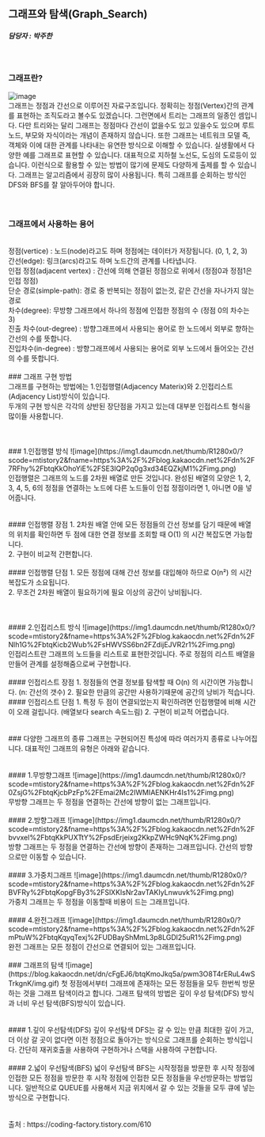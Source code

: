 ## 그래프와 탐색(Graph_Search)
##### 담당자 : 박주한
<br>

### 그래프란?
![image](https://img1.daumcdn.net/thumb/R1280x0/?scode=mtistory2&fname=https%3A%2F%2Fblog.kakaocdn.net%2Fdn%2FcjbjPd%2FbtqKgF6OzSD%2FU0a7BKCpfJlhx1iJzwsEy1%2Fimg.png) 
<br>
그래프는 정점과 간선으로 이루어진 자료구조입니다. 정확히는 정점(Vertex)간의 관계를 표현하는 조직도라고 볼수도 있겠습니다. 그런면에서 트리는 그래프의 일종인 셈입니다. 다만 트리와는 달리 그래프는 정점마다 간선이 없을수도 있고 있을수도 있으며 루트 노드, 부모와 자식이라는 개념이 존재하지 않습니다. 또한 그래프는 네트워크 모델 즉, 객체와 이에 대한 관계를 나타내는 유연한 방식으로 이해할 수 있습니다. 실생활에서 다양한 예를 그래프로 표현할 수 있습니다. 대표적으로 지하철 노선도, 도심의 도로등이 있습니다. 이런식으로 활용할 수 있는 방법이 많기에 문제도 다양하게 출제를 할 수 있습니다. 그래프는 알고리즘에서 굉장히 많이 사용됩니다. 특히 그래프를 순회하는 방식인 DFS와 BFS를 잘 알아두어야 합니다. <br>
<br>
<br>
### 그래프에서 사용하는 용어
<br>
정점(vertice) : 노드(node)라고도 하며 정점에는 데이터가 저장됩니다. (0, 1, 2, 3)<br>
간선(edge): 링크(arcs)라고도 하며 노드간의 관계를 나타냅니다.<br>
인접 정점(adjacent vertex) : 간선에 의해 연결된 정점으로 위에서 (정점0과 정점1은 인접 정점)<br>
단순 경로(simple-path): 경로 중 반복되는 정점이 없는것, 같은 간선을 자나가지 않는 경로<br>
차수(degree): 무방향 그래프에서 하나의 정점에 인접한 정점의 수 (정점 0의 차수는 3)<br>
진출 차수(out-degree) : 방향그래프에서 사용되는 용어로 한 노드에서 외부로 향하는 간선의 수를 뜻합니다.<br>
진입차수(in-degree) : 방향그래프에서 사용되는 용어로 외부 노드에서 들어오는 간선의 수를 뜻합니다.<br>
<br>
### 그래프 구현 방법 
<br>
그래프를 구현하는 방법에는 1.인접행렬(Adjacency Materix)와 2.인접리스트(Adjacency List)방식이 있습니다. <br>
두개의 구현 방식은 각각의 상반된 장단점을 가지고 있는데 대부분 인접리스트 형식을 많이들 사용합니다.<br>
<br>
<br>
<br>
### 1.인접행렬 방식 
![image](https://img1.daumcdn.net/thumb/R1280x0/?scode=mtistory2&fname=https%3A%2F%2Fblog.kakaocdn.net%2Fdn%2F7RFhy%2FbtqKkOhoYiE%2FSE3IQP2q0g3xd34EQZkjM1%2Fimg.png)
<br>
인접행렬은 그래프의 노드를 2차원 배열로 만든 것입니다. 완성된 배열의 모양은 1, 2, 3, 4, 5, 6의 정점을 연결하는 노드에 다른 노드들이 인접 정점이라면 1, 아니면 0을 넣어줍니다.<br>
<br>
<br>
#### 인접행렬 장점
1. 2차원 배열 안에 모든 정점들의 간선 정보를 담기 때문에 배열의 위치를 확인하면 두 점에 대한 연결 정보를 조회할 때 O(1) 의 시간 복잡도면 가능합니다. <br>
2. 구현이 비교적 간편합니다.<br>
<br>
#### 인접행렬 단점
1. 모든 정점에 대해 간선 정보를 대입해야 하므로 O(n²) 의 시간복잡도가 소요됩니다.<br>
2. 무조건 2차원 배열이 필요하기에 필요 이상의 공간이 낭비됩니다.<br>
<br>
<br>
<br>
#### 2.인접리스트 방식 
![image](https://img1.daumcdn.net/thumb/R1280x0/?scode=mtistory2&fname=https%3A%2F%2Fblog.kakaocdn.net%2Fdn%2FNlh1G%2FbtqKicb2Wub%2FsHWVSS6bn2FZdijEJVR2r1%2Fimg.png)
<br>
인접리스트란 그래프의 노드들을 리스트로 표현한것입니다. 주로 정점의 리스트 배열을 만들어 관계를 설정해줌으로써 구현합니다. 
<br>
<br>
#### 인접리스트 장점
1. 정점들의 연결 정보를 탐색할 때 O(n) 의 시간이면 가능합니다. (n: 간선의 갯수)
2. 필요한 만큼의 공간만 사용하기때문에 공간의 낭비가 적습니다.
<br>
#### 인접리스트 단점
1. 특정 두 점이 연결되었는지 확인하려면 인접행렬에 비해 시간이 오래 걸립니다. (배열보다 search 속도느림)
2. 구현이 비교적 어렵습니다.
<br>
<br>
<br>
### 다양한 그래프의 종류 
그래프는 구현되어진 특성에 따라 여러가지 종류로 나누어집니다. 대표적인 그래프의 유형은 아래와 같습니다.
<br>
<br>
<br>
#### 1.무방향그래프
![image](https://img1.daumcdn.net/thumb/R1280x0/?scode=mtistory2&fname=https%3A%2F%2Fblog.kakaocdn.net%2Fdn%2F0ZsjG%2FbtqKjcbPzFp%2FEmai2Mc2IWMIAENKHr4Is1%2Fimg.png)
<br>
무방향 그래프는 두 정점을 연결하는 간선에 방향이 없는 그래프입니다.
<br>
<br>
#### 2.방향그래프 
![image](https://img1.daumcdn.net/thumb/R1280x0/?scode=mtistory2&fname=https%3A%2F%2Fblog.kakaocdn.net%2Fdn%2Fbvvxel%2FbtqKkPUXTtY%2FpsdErjeixg2KkpZWHc9NqK%2Fimg.png)
<br>
방향 그래프는 두 정점을 연결하는 간선에 방향이 존재하는 그래프입니다. 간선의 방향으로만 이동할 수 있습니다. 
<br>
<br>
#### 3.가중치그래프 
![image](https://img1.daumcdn.net/thumb/R1280x0/?scode=mtistory2&fname=https%3A%2F%2Fblog.kakaocdn.net%2Fdn%2FBVFRy%2FbtqKopgFBy3%2FSlXKIsNr2avTAKIyLnwuvk%2Fimg.png)
<br>
가중치 그래프는 두 정점을 이동할때 비용이 드는 그래프입니다.
<br>
<br>
#### 4.완전그래프
![image](https://img1.daumcdn.net/thumb/R1280x0/?scode=mtistory2&fname=https%3A%2F%2Fblog.kakaocdn.net%2Fdn%2FmPtuW%2FbtqKqyqTexj%2FUDBayShMmL3p8LGDl25uR1%2Fimg.png)
<br>
완전 그래프는 모든 정점이 간선으로 연결되어 있는 그래프입니다.
<br>
<br>
### 그래프의 탐색 
![image](https://blog.kakaocdn.net/dn/cFgEJ6/btqKmoJkq5a/pwm3O8T4rERuL4wSTrkgnK/img.gif)
첫 정점에서부터 그래프에 존재하는 모든 정점들을 모두 한번씩 방문하는 것을 그래프 탐색이라고 합니다. 그래프 탐색의 방법은 깊이 우성 탐색(DFS) 방식과 너비 우선 탐색(BFS)방식이 있습니다.
<br>
<br>
<br>
#### 1.깊이 우선탐색(DFS)
깊이 우선탐색 DFS는 갈 수 있는 만큼 최대한 깊이 가고, 더 이상 갈 곳이 없다면 이전 정점으로 돌아가는 방식으로 그래프를 순회하는 방식입니다. 간단히 재귀호출을 사용하여 구현하거나 스택을 사용하여 구현합니다. 
<br>
<br>
#### 2.넓이 우선탐색(BFS)
넓이 우선탐색 BFS는 시작정점을 방문한 후 시작 정점에 인접한 모든 정점을 방문한 후 시작 정점에 인접한 모든 정점들을 우선방문하는 방법입니다. 일반적으로 QUEUE를 사용해서 지금 위치에서 갈 수 있는 것들을 모두 큐에 넣는 방식으로 구현합니다.
<br>
<br>
<br>
출처 : https://coding-factory.tistory.com/610
